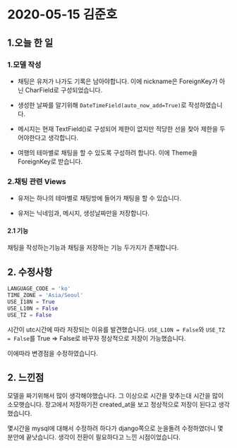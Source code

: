# 2020-05-15 김준호

## 1.오늘 한 일

### 1.모델 작성

- 채팅은 유저가 나가도 기록은 남아야합니다. 이에 nickname은 ForeignKey가 아닌 CharField로 구성되었습니다.

- 생성한 날짜를 알기위해 `DateTimeField(auto_now_add=True)`로 작성하였습니다.

- 메시지는 현재 TextField()로 구성되어 제한이 없지만 적당한 선을 찾아 제한을 두어야한다고 생각합니다.

- 여행의 테마별로 채팅을 할 수 있도록 구성하려 합니다. 이에 Theme을 ForeignKey로 받습니다.

  

### 2.채팅 관련 Views

- 유저는 하나의 테마별로 채팅방에 들어가 채팅을 할 수 있습니다.

- 유저는 닉네임과,  메시지, 생성날짜만을 저장합니다.

#### 2.1 기능

채팅을 작성하는기능과 채팅을 저장하는 기능 두가지가 존재합니다.



## 2. 수정사항

```python
LANGUAGE_CODE = 'ko'
TIME_ZONE = 'Asia/Seoul'
USE_I18N = True
USE_L10N = False
USE_TZ = False
```

시간이 utc시간에 따라 저장되는 이유를 발견했습니다. `USE_L10N = False`와 `USE_TZ = False`를 True => False로 바꾸자 정상적으로 저장이 가능했습니다. 



이에따라 변경점을 수정하였습니다.



##  2. 느낀점

모델을 짜기위해서 많이 생각해야했습니다.  그  이상으로 시간을 맞추는대 시간을 많이 소모햇습니다. 장고에서 저장하기전 created_at을 보고 정상적으로 저장이 된다고 생각했습니다.



 몇시간을 mysql에 대해서 수정하려 하다가 django쪽으로 눈을돌려 수정하였더니 몇 분안에 끝낫습니다. 생각이 전환이 필요하다고 느낀 시점이었습니다.
